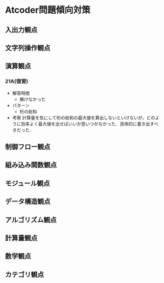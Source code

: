 # Atcoder問題傾向対策


## 入出力観点

## 文字列操作観点

## 演算観点
### 21A(復習)
- 解答時間
    - 解けなかった
- パターン
    - 桁の総和
- 考察
計算量を気にして桁の総和の最大値を算出しないといけないが，どのように効率よく最大値を出せばいいか思いつかなかった．具体的に書き出すべきだった．
## 制御フロー観点

## 組み込み関数観点

## モジュール観点

## データ構造観点

## アルゴリズム観点

## 計算量観点

## 数学観点


## カテゴリ観点